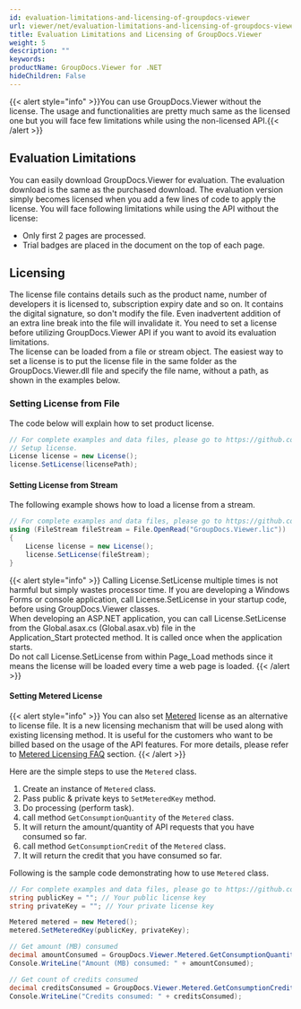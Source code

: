 ```yaml
---
id: evaluation-limitations-and-licensing-of-groupdocs-viewer
url: viewer/net/evaluation-limitations-and-licensing-of-groupdocs-viewer
title: Evaluation Limitations and Licensing of GroupDocs.Viewer
weight: 5
description: ""
keywords: 
productName: GroupDocs.Viewer for .NET
hideChildren: False
---
```

{{< alert style="info" >}}You can use GroupDocs.Viewer without the license. The usage and functionalities are pretty much same as the licensed one but you will face few limitations while using the non-licensed API.{{< /alert >}}

## Evaluation Limitations

You can easily download GroupDocs.Viewer for evaluation. The evaluation download is the same as the purchased download. The evaluation version simply becomes licensed when you add a few lines of code to apply the license. You will face following limitations while using the API without the license:  

* Only first 2 pages are processed.
* Trial badges are placed in the document on the top of each page.

## Licensing

The license file contains details such as the product name, number of developers it is licensed to, subscription expiry date and so on. It contains the digital signature, so don't modify the file. Even inadvertent addition of an extra line break into the file will invalidate it. You need to set a license before utilizing GroupDocs.Viewer API if you want to avoid its evaluation limitations.   
The license can be loaded from a file or stream object. The easiest way to set a license is to put the license file in the same folder as the GroupDocs.Viewer.dll file and specify the file name, without a path, as shown in the examples below.

### Setting License from File

The code below will explain how to set product license.

```csharp
// For complete examples and data files, please go to https://github.com/groupdocs-viewer/GroupDocs.Viewer-for-.NET
// Setup license.
License license = new License();
license.SetLicense(licensePath);
```

#### Setting License from Stream

The following example shows how to load a license from a stream.

```csharp
// For complete examples and data files, please go to https://github.com/groupdocs-viewer/GroupDocs.Viewer-for-.NET
using (FileStream fileStream = File.OpenRead("GroupDocs.Viewer.lic"))
{
    License license = new License();
    license.SetLicense(fileStream);
}
```

{{< alert style="info" >}}
Calling License.SetLicense multiple times is not harmful but simply wastes processor time. If you are developing a Windows Forms or console application, call License.SetLicense in your startup code, before using GroupDocs.Viewer classes.   
When developing an ASP.NET application, you can call License.SetLicense from the Global.asax.cs (Global.asax.vb) file in the Application\_Start protected method. It is called once when the application starts.  
Do not call License.SetLicense from within Page\_Load methods since it means the license will be loaded every time a web page is loaded.
{{< /alert >}}

#### Setting Metered License

{{< alert style="info" >}}
You can also set [Metered](https://apireference.groupdocs.com/net/viewer/groupdocs.viewer/metered) license as an alternative to license file. It is a new licensing mechanism that will be used along with existing licensing method. It is useful for the customers who want to be billed based on the usage of the API features. For more details, please refer to [Metered Licensing FAQ](https://purchase.groupdocs.com/faqs/licensing/metered) section.
{{< /alert >}}

Here are the simple steps to use the `Metered` class.

1. Create an instance of `Metered` class.
2. Pass public & private keys to `SetMeteredKey` method.
3. Do processing (perform task).
4. call method `GetConsumptionQuantity` of the `Metered` class.
5. It will return the amount/quantity of API requests that you have consumed so far.
6. call method `GetConsumptionCredit` of the `Metered` class.
7. It will return the credit that you have consumed so far.

Following is the sample code demonstrating how to use `Metered` class.

```csharp
// For complete examples and data files, please go to https://github.com/groupdocs-viewer/GroupDocs.Viewer-for-.NET
string publicKey = ""; // Your public license key
string privateKey = ""; // Your private license key

Metered metered = new Metered();
metered.SetMeteredKey(publicKey, privateKey);

// Get amount (MB) consumed
decimal amountConsumed = GroupDocs.Viewer.Metered.GetConsumptionQuantity();
Console.WriteLine("Amount (MB) consumed: " + amountConsumed);

// Get count of credits consumed
decimal creditsConsumed = GroupDocs.Viewer.Metered.GetConsumptionCredit();
Console.WriteLine("Credits consumed: " + creditsConsumed);
```
